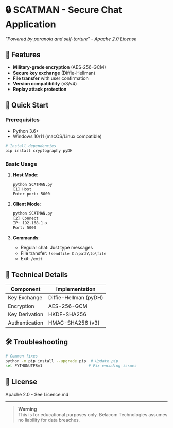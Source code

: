 # 🔒 SCATMAN - Secure Chat Application
*"Powered by paranoia and self-torture" - Apache 2.0 License*

## 🌟 Features
- **Military-grade encryption** (AES-256-GCM)
- **Secure key exchange** (Diffie-Hellman)
- **File transfer** with user confirmation
- **Version compatibility** (v3/v4)
- **Replay attack protection**

## 🚀 Quick Start
### Prerequisites
- Python 3.6+
- Windows 10/11 (macOS/Linux compatible)

```bash
# Install dependencies
pip install cryptography pyDH
```

### Basic Usage
1. **Host Mode**:
   ```bash
   python SCATMAN.py
   [1] Host
   Enter port: 5000
   ```

2. **Client Mode**:
   ```bash
   python SCATMAN.py
   [2] Connect
   IP: 192.168.1.x
   Port: 5000
   ```

3. **Commands**:
   - Regular chat: Just type messages
   - File transfer: `!sendfile C:\path\to\file`
   - Exit: `/exit`

## 🔧 Technical Details
| Component           | Implementation              |
|---------------------|-----------------------------|
| Key Exchange        | Diffie-Hellman (pyDH)       |
| Encryption          | AES-256-GCM                 |
| Key Derivation      | HKDF-SHA256                 |
| Authentication      | HMAC-SHA256 (v3)            |

## 🛠️ Troubleshooting
```bash
# Common fixes
python -m pip install --upgrade pip  # Update pip
set PYTHONUTF8=1                    # Fix encoding issues
```

## 📜 License
Apache 2.0 - See Licence.md

---
> **Warning**  
> This is for educational purposes only. Belacom Technologies assumes no liability for data breaches.

